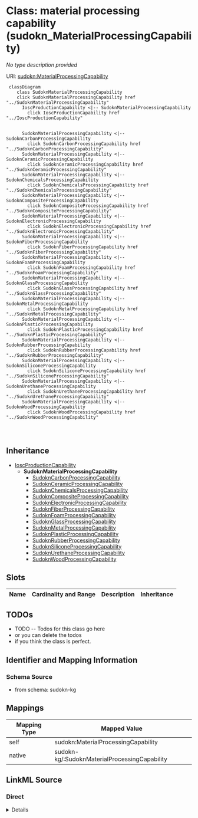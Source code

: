 

# Class: material processing capability (sudokn_MaterialProcessingCapability)


_No type description provided_





URI: [sudokn:MaterialProcessingCapability](http://asu.edu/semantics/SUDOKN/MaterialProcessingCapability)






```mermaid
 classDiagram
    class SudoknMaterialProcessingCapability
    click SudoknMaterialProcessingCapability href "../SudoknMaterialProcessingCapability"
      IoscProductionCapability <|-- SudoknMaterialProcessingCapability
        click IoscProductionCapability href "../IoscProductionCapability"
      

      SudoknMaterialProcessingCapability <|-- SudoknCarbonProcessingCapability
        click SudoknCarbonProcessingCapability href "../SudoknCarbonProcessingCapability"
      SudoknMaterialProcessingCapability <|-- SudoknCeramicProcessingCapability
        click SudoknCeramicProcessingCapability href "../SudoknCeramicProcessingCapability"
      SudoknMaterialProcessingCapability <|-- SudoknChemicalsProcessingCapability
        click SudoknChemicalsProcessingCapability href "../SudoknChemicalsProcessingCapability"
      SudoknMaterialProcessingCapability <|-- SudoknCompositeProcessingCapability
        click SudoknCompositeProcessingCapability href "../SudoknCompositeProcessingCapability"
      SudoknMaterialProcessingCapability <|-- SudoknElectronicProcessingCapability
        click SudoknElectronicProcessingCapability href "../SudoknElectronicProcessingCapability"
      SudoknMaterialProcessingCapability <|-- SudoknFiberProcessingCapability
        click SudoknFiberProcessingCapability href "../SudoknFiberProcessingCapability"
      SudoknMaterialProcessingCapability <|-- SudoknFoamProcessingCapability
        click SudoknFoamProcessingCapability href "../SudoknFoamProcessingCapability"
      SudoknMaterialProcessingCapability <|-- SudoknGlassProcessingCapability
        click SudoknGlassProcessingCapability href "../SudoknGlassProcessingCapability"
      SudoknMaterialProcessingCapability <|-- SudoknMetalProcessingCapability
        click SudoknMetalProcessingCapability href "../SudoknMetalProcessingCapability"
      SudoknMaterialProcessingCapability <|-- SudoknPlasticProcessingCapability
        click SudoknPlasticProcessingCapability href "../SudoknPlasticProcessingCapability"
      SudoknMaterialProcessingCapability <|-- SudoknRubberProcessingCapability
        click SudoknRubberProcessingCapability href "../SudoknRubberProcessingCapability"
      SudoknMaterialProcessingCapability <|-- SudoknSiliconeProcessingCapability
        click SudoknSiliconeProcessingCapability href "../SudoknSiliconeProcessingCapability"
      SudoknMaterialProcessingCapability <|-- SudoknUrethaneProcessingCapability
        click SudoknUrethaneProcessingCapability href "../SudoknUrethaneProcessingCapability"
      SudoknMaterialProcessingCapability <|-- SudoknWoodProcessingCapability
        click SudoknWoodProcessingCapability href "../SudoknWoodProcessingCapability"
      
      
      
```





## Inheritance
* [IoscProductionCapability](../classes/IoscProductionCapability.md)
    * **SudoknMaterialProcessingCapability**
        * [SudoknCarbonProcessingCapability](../classes/SudoknCarbonProcessingCapability.md)
        * [SudoknCeramicProcessingCapability](../classes/SudoknCeramicProcessingCapability.md)
        * [SudoknChemicalsProcessingCapability](../classes/SudoknChemicalsProcessingCapability.md)
        * [SudoknCompositeProcessingCapability](../classes/SudoknCompositeProcessingCapability.md)
        * [SudoknElectronicProcessingCapability](../classes/SudoknElectronicProcessingCapability.md)
        * [SudoknFiberProcessingCapability](../classes/SudoknFiberProcessingCapability.md)
        * [SudoknFoamProcessingCapability](../classes/SudoknFoamProcessingCapability.md)
        * [SudoknGlassProcessingCapability](../classes/SudoknGlassProcessingCapability.md)
        * [SudoknMetalProcessingCapability](../classes/SudoknMetalProcessingCapability.md)
        * [SudoknPlasticProcessingCapability](../classes/SudoknPlasticProcessingCapability.md)
        * [SudoknRubberProcessingCapability](../classes/SudoknRubberProcessingCapability.md)
        * [SudoknSiliconeProcessingCapability](../classes/SudoknSiliconeProcessingCapability.md)
        * [SudoknUrethaneProcessingCapability](../classes/SudoknUrethaneProcessingCapability.md)
        * [SudoknWoodProcessingCapability](../classes/SudoknWoodProcessingCapability.md)



## Slots

| Name | Cardinality and Range | Description | Inheritance |
| ---  | --- | --- | --- |









## TODOs

* TODO -- Todos for this class go here
* or you can delete the todos
* if you think the class is perfect.

## Identifier and Mapping Information







### Schema Source


* from schema: sudokn-kg




## Mappings

| Mapping Type | Mapped Value |
| ---  | ---  |
| self | sudokn:MaterialProcessingCapability |
| native | sudokn-kg/:SudoknMaterialProcessingCapability |







## LinkML Source

<!-- TODO: investigate https://stackoverflow.com/questions/37606292/how-to-create-tabbed-code-blocks-in-mkdocs-or-sphinx -->

### Direct

<details>
```yaml
name: sudokn_MaterialProcessingCapability
description: No type description provided
title: material processing capability
todos:
- TODO -- Todos for this class go here
- or you can delete the todos
- if you think the class is perfect.
notes:
- Class with 0 occurences.
from_schema: sudokn-kg
rank: 1000
is_a: iosc_ProductionCapability
class_uri: sudokn:MaterialProcessingCapability

```
</details>

### Induced

<details>
```yaml
name: sudokn_MaterialProcessingCapability
description: No type description provided
title: material processing capability
todos:
- TODO -- Todos for this class go here
- or you can delete the todos
- if you think the class is perfect.
notes:
- Class with 0 occurences.
from_schema: sudokn-kg
rank: 1000
is_a: iosc_ProductionCapability
class_uri: sudokn:MaterialProcessingCapability

```
</details>